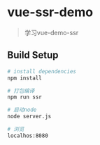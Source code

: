 # vue-ssr-demo

> 学习vue-demo-ssr

## Build Setup

``` bash
# install dependencies
npm install

# 打包编译
npm run ssr

# 启动node
node server.js

# 浏览
localhos:8080
```

